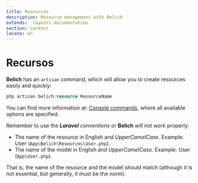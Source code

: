 ```yaml
---
title: Resources
description: Resource management with Belich
extends: _layouts.documentation
section: content
locate: en
---
```


# Recursos

**Belich** has an `artisan` command, which will allow you to create resources easily and quickly:

```php
php artisan belich:resource ResourceName
```

You can find more information at: [Console commands](commands), where all available options are specified.

Remember to use the ***Laravel*** *conventions* or **Belich** will not work properly: 

- The name of the resource in English and *UpperCamelCase*. Example: User (`App\Belich\Resources\User.php`).
- The name of the model in English and *UpperCamelCase*. Example: User (`App\User.php`).

That is, the name of the resource and the model should match (although it is not essential, but generally, it must be the norm).
